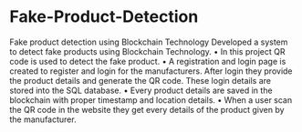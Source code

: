 # Fake-Product-Detection
Fake product detection using Blockchain Technology
Developed a system to detect fake products using Blockchain Technology.
• In this project QR code is used to detect the fake product.
• A registration and login page is created to register and login for the manufacturers. After login they provide the
product details and generate the QR code. These login details are stored into the SQL database.
• Every product details are saved in the blockchain with proper timestamp and location details.
• When a user scan the QR code in the website they get every details of the product given by the manufacturer.
